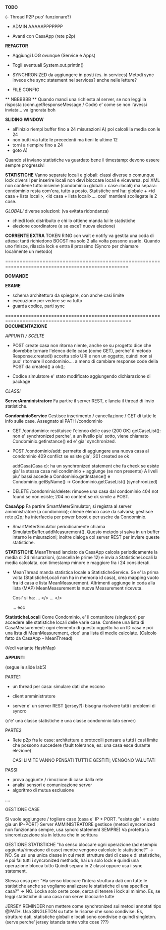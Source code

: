 **TODO**

(- Thread P2P puo' funzionare?)

- ADMIN AAAAAPPPPPPP


- Avanti con CasaApp (rete p2p)


**REFACTOR**
- Aggiungi LOG ovunque (Service e Apps)
- Togli eventuali System.out.println()
- SYNCHRONIZED da aggiungere in posti (es. in services)
  Metodi sync invece che sync statement nei services? anche nelle letture?

- FILE CONFIG



** NBBBBBB **
Quando mandi una richiesta al server, se non leggi la risposta
(conn.getResponseMessage / Code) e' come se non l'avessi inviata... va ignorata boh





**SLIDING WINDOW**
- all'inizio riempi buffer fino a 24 misurazioni
A) poi calcoli la media con le 24
- non butti via tutte le precedenti ma tieni le ultime 12
- torni a riempire fino a 24
- goto A)


Quando si inviano statistiche va guardato bene il timestamp:
devono essere sempre progressivi 


**STATISTICHE**
Vanno separate locali e globali: classi diverse o comunque lock diversi!
per inserire locali non devi bloccare locali e viceversa.
poi XML non contiene tutto insieme (condominio+globali + case+locali)
ma separa: condominio resta com'era, tutto a posto.
Statistiche xml ha: globale + <id casa + lista locali>, <id casa + lista locali>....
cosi' mantieni scollegate le 2 cose.


*GLOBALI*
diverse soluzioni: (va evitata ridondanza)
- chiedi lock distribuito e chi lo ottiene manda lui le statistiche 
- elezione coordinatore (e se esce? nuova elezione)




**CORRENTE EXTRA**
TOKEN RING
con wait e notify va gestita una coda di attesa:
tanti richiedono BOOST ma solo 2 alla volta possono usarlo.
Quando uno finisce, rilascia lock e entra il prossimo
(Syncro per chiamare localmente un metodo)


=================================================================================================

**DOMANDE**


**ESAME**
- schema architettura da spiegare, con anche casi limite
- esecuzione per vedere se va tutto
- guarda codice, parti sync


==================================================================================================
**DOCUMENTAZIONE**

*APPUNTI / SCELTE*
- POST create casa non ritorna niente, anche se su progetto dice
  che dovrebbe tornare l'elenco delle case (come GET), perche'
  il metodo Response.created() accetta solo URI e non un oggetto,
  quindi non si puo' ritornare il condominio.... a meno di cambiare
  response code della POST da created() a ok();

- Codice simulatore e' stato modificato aggiungendo dichiarazione di package


*CLASSI*

**ServerAmministratore**
Fa partire il server REST, e lancia il thread di invio statistiche.


**CondominioService**
Gestisce inserimento / cancellazione / GET di tutte le info sulle case.
Assegnato al PATH /condominio

- GET /condominio: restituisce l'elenco delle case (200 OK)
  getCaseList(): non e' synchronized perche', a un livello piu' sotto, viene chiamato
  Condominio.getInstance() ed e' gia' synchronized.

- POST /condominio/add: permette di aggiungere una nuova casa al condominio
  409 conflict se esiste gia'; 201 created se ok

  addCasa(Casa c): ha un synchronized statement che fa check se esiste gia' la stessa casa
  nel condiminio + aggiunge (se non presente)
  A livelli piu' bassi accede a Condominio.getInstance() e Condominio.getByName() -> Condominio.getCaseList() (synchronized)

- DELETE /condominio/delete: rimuove una casa dal condominio
  404 not found se non esiste; 204 no content se ok
  simile a POST.



**CasaApp**
Fa partire SmartMeterSimulator; si registra al server amministratore (a condominio); chiede elenco case da salvarsi;
gestisce rete p2p; ha interfaccia per power boost e per uscire da Condominio.

- SmartMeterSimulator periodicamente chiama SimulatorBuffer.addMeasurement().
  Questo metodo si salva in un buffer interno le misurazioni; inoltre dialoga col server REST per inviare queste
  statistiche.


**STATISTICHE**
MeanThread lanciato da CasaApp calcola periodicamente la media di 24 misurazioni, (cancella le prime 12)
e invia a StatisticheLocali la media calcolata, con timestamp minore e maggiore fra i 24 considerati.

- MeanThread manda statistica locale a StatisticheService.
  Se e' la prima volta (StatisticheLocali non ha in memoria id casa), crea mapping vuoto fra id casa e lista MeanMeasurement.
  Altrimenti aggiunge in coda alla lista (MAP) MeanMeasurement la nuova Measurement ricevuta.

  Cosi' si ha:
  <idCasa>
    <MeanMeasurement> ... </>
    <MeanMeasurement> ... </>
  </idCasa>
 
  <idCasa>
  ... ecc


**StatisticheLocali**
Come Condominio, e' il contenitore (singleton) per accedere alle statistiche locali delle varie case.
Contiene una lista di CasaMeasurement: ogni elemento di questo oggetto ha un ID casa e poi una lista
di MeanMeasurement, cioe' una lista di medie calcolate. (Calcolo fatto da CasaApp - MeanThread)

(Vedi variante HashMap)

**APPUNTI**



(segue le slide lab5)

PARTE1

- un thread per casa:
	simulare dati che escono

- client amministratore

- server e' un server REST (jersey?):
	bisogna risolvere tutti i problemi di syncro


(c'e' una classe statistiche e una classe condominio lato server)

PARTE2

- Rete p2p fra le case:
	architettura e protocolli
	pensare a tutti i casi limite che possono succedere
	(fault tolerance, es: una casa esce durante elezione)

	CASI LIMITE VANNO PENSATI TUTTI E GESTITI; VENGONO VALUTATi

PASSI
- prova aggiunte / rimozione di case dalla rete
- analisi sensori e comunicazione server
- algoritmo di mutua esclusione


....


GESTIONE CASE

Si vuole aggiungere / togliere case
(casa e' IP + PORT. "esiste gia" = esiste gia un IP+PORT)
Server AMMINISTRATORE gestisce (metodi syncronized non funzionano sempre, usa syncro statement SEMPRE)
Va protetta la sincronizzazione sia in lettura che in scrittura


GESTIONE STATISTICHE
"ha senso bloccare ogni operazione (ad esempio
aggiunta/rimozione di case) mentre vengono calcolate le
statistiche?"
  -> NO. Se usi una unica classe in cui metti strutture dati di case e di statistiche,
  e poi fai tutti i syncronized methods, hai un solo lock e quindi una operazione blocca tutto
  Quindi separa in 2 classi oppure usa i sync statement.

Stessa cosa per:
"Ha senso bloccare l’intera struttura dati con tutte le statistiche
anche se vogliamo analizzare le statistiche di una specifica
casa?" 
  -> NO. Locka solo certe cose, cerca di tenere i lock al minimo.
  Es, se leggi statistiche di una casa non serve bloccarle tutte


JERSEY REMINDER
non mettere come synchronized sui metodi annotati tipo @PATH.
Usa SINGLETON su tutte le risorse che sono condivise. Es, strutture dati,
statistiche globali e locali sono condivise e quindi singleton.
(serve perche' jersey istanzia tante volte cose ???)


